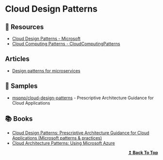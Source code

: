 
# Cloud Design Patterns

## 📘 Resources
- [Cloud Design Patterns - Microsoft](https://docs.microsoft.com/en-us/azure/architecture/patterns/index-patterns) 
- [Cloud Computing Patterns - CloudComputingPatterns](https://www.cloudcomputingpatterns.org)

## Articles
- [Design patterns for microservices](https://azure.microsoft.com/en-us/blog/design-patterns-for-microservices/)

## 🚀 Samples
- [mspnp/cloud-design-patterns](https://github.com/mspnp/cloud-design-patterns) - Prescriptive Architecture Guidance for Cloud Applications

## 📚 Books

- [Cloud Design Patterns: Prescriptive Architecture Guidance for Cloud Applications (Microsoft patterns & practices)](https://www.amazon.com/Cloud-Design-Patterns-Prescriptive-Architecture-ebook/dp/B00ITGHBBS)
- [Cloud Architecture Patterns: Using Microsoft Azure](https://www.amazon.com/Cloud-Architecture-Patterns-Using-Microsoft/dp/1449319777)

<div align="right">
  <b><a href="#contents">↥ Back To Top</a></b>
</div>
